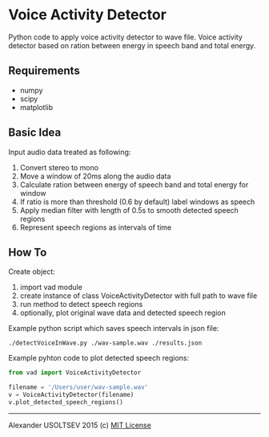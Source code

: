 # Voice Activity Detector
Python code to apply voice activity detector to wave file.
Voice activity detector based on ration between energy in speech band and total energy.

## Requirements

* numpy
* scipy
* matplotlib

## Basic Idea
Input audio data treated as following:

1. Convert stereo to mono
2. Move a window of 20ms along the audio data
3. Calculate ration between energy of speech band and total energy for window
4. If ratio is more than threshold (0.6 by default) label windows as speech
5. Apply median filter with length of 0.5s to smooth detected speech regions
6. Represent speech regions as intervals of time

## How To
Create object:

1. import vad module
2. create instance of class VoiceActivityDetector with full path to wave file
3. run method to detect speech regions
4. optionally, plot original wave data and detected speech region

Example python script which saves speech intervals in json file:

`./detectVoiceInWave.py ./wav-sample.wav ./results.json`

Example pyhton code to plot detected speech regions:
```python
from vad import VoiceActivityDetector

filename = '/Users/user/wav-sample.wav'
v = VoiceActivityDetector(filename)
v.plot_detected_speech_regions()
```

-------
Alexander USOLTSEV 2015 (c) [MIT License](https://opensource.org/licenses/MIT)

